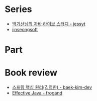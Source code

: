 # Series
- [백기선님의 자바 라이브 스터디 - jessyt](https://jessyt.tistory.com/65?category=941875)
- [jinseongsoft](https://jinseongsoft.tistory.com/category/%ED%94%84%EB%A1%9C%EA%B7%B8%EB%9E%98%EB%B0%8D/JAVA)


# Part

# Book review
- [스프링 핵심 원리(김영한) - baek-kim-dev](https://baek-kim-dev.site/263?category=903513)
- [Effective Java - frogand](https://frogand.tistory.com/category/dev%20book/Effective%20Java?page=6)

